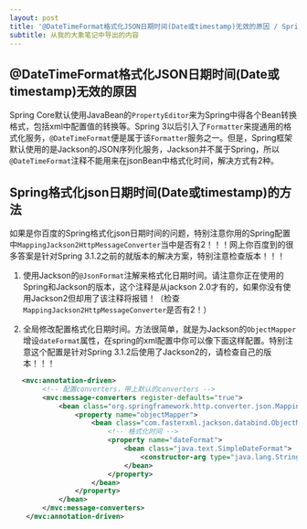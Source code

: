 ```yaml
---
layout: post
title: '@DateTimeFormat格式化JSON日期时间(Date或timestamp)无效的原因 / Spring格式化json日期时间(Date或timestamp)的方法'
subtitle: 从我的大象笔记中导出的内容
---
```


## @DateTimeFormat格式化JSON日期时间(Date或timestamp)无效的原因

Spring Core默认使用JavaBean的`PropertyEditor`来为Spring中得各个Bean转换格式，包括xml中配置值的转换等。Spring 3以后引入了`Formatter`来提通用的格式化服务，`@DateTimeFormat`便是属于该`Formatter`服务之一。但是，Spring框架默认使用的是Jackson的JSON序列化服务，Jackson并不属于Spring，所以`@DateTimeFormat`注释不能用来在jsonBean中格式化时间，解决方式有2种。

## Spring格式化json日期时间(Date或timestamp)的方法

如果是你百度的Spring格式化json日期时间的问题，特别注意你用的Spring配置中`MappingJackson2HttpMessageConverter`当中是否有2！！！网上你百度到的很多答案是针对Spring 3.1.2之前的就版本的解决方案，特别注意检查版本！！！

1. 使用Jackson的`@JsonFormat`注解来格式化日期时间。请注意你正在使用的Spring和Jackson的版本，这个注释是从jackson 2.0才有的，如果你没有使用Jackson2但却用了该注释将报错！（检查`MappingJackson2HttpMessageConverter`是否有2！）

2. 全局修改配置格式化日期时间。方法很简单，就是为Jackson的`ObjectMapper`增设`dateFormat`属性，在spring的xml配置中你可以像下面这样配置。特别注意这个配置是针对Spring 3.1.2后使用了Jackson2的，请检查自己的版本！！！
```xml
   <mvc:annotation-driven>
        <!-- 配置converters，带上默认的converters -->
        <mvc:message-converters register-defaults="true">
            <bean class="org.springframework.http.converter.json.MappingJackson2HttpMessageConverter">
                <property name="objectMapper">
                    <bean class="com.fasterxml.jackson.databind.ObjectMapper">
                        <!-- 格式化时间 -->
                        <property name="dateFormat">
                            <bean class="java.text.SimpleDateFormat">
                                <constructor-arg type="java.lang.String" value="yyyy/MM/dd HH:mm"/>
                            </bean>
                        </property>
                    </bean>
                </property>
            </bean>
        </mvc:message-converters>
    </mvc:annotation-driven>
```
